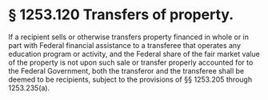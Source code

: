 # § 1253.120   Transfers of property.

If a recipient sells or otherwise transfers property financed in whole or in part with Federal financial assistance to a transferee that operates any education program or activity, and the Federal share of the fair market value of the property is not upon such sale or transfer properly accounted for to the Federal Government, both the transferor and the transferee shall be deemed to be recipients, subject to the provisions of §§ 1253.205 through 1253.235(a). 




